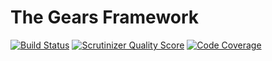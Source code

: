 # The Gears Framework

[![Build Status](https://travis-ci.org/Klathmon/Gears.png?branch=master)](https://travis-ci.org/Klathmon/Gears)
[![Scrutinizer Quality Score](https://scrutinizer-ci.com/g/Klathmon/Gears/badges/quality-score.png?s=32e0271721de8bd977058c85d97c60eb7e8f5b55)](https://scrutinizer-ci.com/g/Klathmon/Gears/)
[![Code Coverage](https://scrutinizer-ci.com/g/Klathmon/Gears/badges/coverage.png?s=de35076a9a55f181bd95d3fbf2dc3a279543e10a)](https://scrutinizer-ci.com/g/Klathmon/Gears/)
